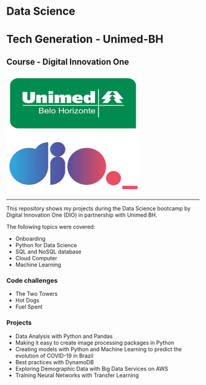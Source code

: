 # Data Science
# Tech Generation - Unimed-BH 

## Course - Digital Innovation One 

<img src="https://github.com/raquelcolares/Data-Science_Unimed-BH_DIO/blob/main/unimed-image.png" width="350" height="160">         <img src="https://github.com/raquelcolares/Data-Science_Unimed-BH_DIO/blob/main/dio%20logo.jpg" width="350" height="150" >

-------

This repository shows my projects during the Data Science bootcamp by Digital Innovation One (DIO) in partnership with Unimed BH.

The following topics were covered:

* Onboarding
* Python for Data Science
* SQL and NoSQL database
* Cloud Computer
* Machine Learning


### Code challenges

* The Two Towers
* Hot Dogs
* Fuel Spent


### Projects

* Data Analysis with Python and Pandas
* Making it easy to create image processing packages in Python
* Creating models with Python and Machine Learning to predict the evolution of COVID-19 in Brazil
* Best practices with DynamoDB
* Exploring Demographic Data with Big Data Services on AWS
* Training Neural Networks with Transfer Learning
